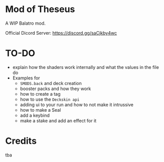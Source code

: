 # Mod of Theseus
A WIP Balatro mod.

Official Dicord Server: https://discord.gg/saCjkby4wc

# TO-DO
- explain how the shaders work internally and what the values in the file do
- Examples for
  - `SMODS.back` and deck creation
  - booster packs and how they work
  - how to create a tag
  - how to use the `Deckskin api`
  - adding ui to your run and how to not make it intrussive
  - how to make a Seal
  - add a keybind
  - make a stake and add an effect for it

# Credits
tba
